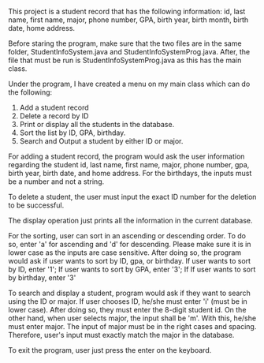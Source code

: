 This project is a student record that has the following information: id, last name, first name, major, phone number, GPA, birth year, birth month, birth date, home address.

Before staring the program, make sure that the two files are in the same folder, StudentInfoSystem.java and StudentInfoSystemProg.java. After, the file that must be run is StudentInfoSystemProg.java as this has the main class.

Under the program, I have created a menu on my main class which can do the following:
  1. Add a student record
  2. Delete a record by ID
  3. Print or display all the students in the database.
  4. Sort the list by ID, GPA, birthday.
  5. Search and Output a student by either ID or major.

For adding a student record, the program would ask the user information regarding the student id, last name, first name, major, phone number, gpa, birth year, birth date, and home address. For the birthdays, the inputs must be a number and not a string.

To delete a student, the user must input the exact ID number for the deletion to be successful.

The display operation just prints all the information in the current database.

For the sorting, user can sort in an ascending or descending order. To do so, enter 'a' for ascending and 'd' for descending. Please make sure it is in lower case as the inputs are case sensitive. After doing so, the program would ask if user wants to sort by ID, gpa, or birthday. If user wants to sort by ID, enter '1'; If user wants to sort by GPA, enter '3'; If If user wants to sort by birthday, enter '3'

To search and display a student, program would ask if they want to search using the ID or major. If user chooses ID, he/she must enter 'i' (must be in lower case). After doing so, they must enter the 8-digit student id. On the other hand, when user selects major, the input shall be 'm'. With this, he/she must enter major. The input of major must be in the right cases and spacing. Therefore, user's input must exactly match the major in the database. 

To exit the program, user just press the enter on the keyboard.
